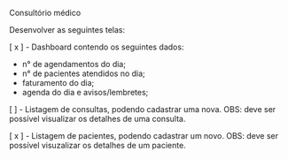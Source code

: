 Consultório médico

Desenvolver as seguintes telas:

[ x ] - Dashboard contendo os seguintes dados:
   - n° de agendamentos do dia;
   - n° de pacientes atendidos no dia;
   - faturamento do dia;
   - agenda do dia e avisos/lembretes;

[  ] - Listagem de consultas, podendo cadastrar uma nova.
   OBS: deve ser possível visualizar os detalhes de uma consulta.

[ x ] - Listagem de pacientes, podendo cadastrar um novo.
   OBS: deve ser possível visuzalizar os detalhes de um paciente.
